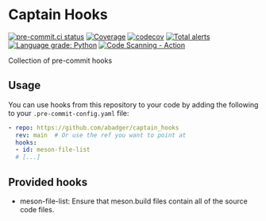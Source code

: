 # Captain Hooks

[![pre-commit.ci status](https://results.pre-commit.ci/badge/github/abadger/captain_hooks/main.svg)](https://results.pre-commit.ci/latest/github/abadger/captain_hooks/main)
[![Coverage](https://github.com/abadger/captain_hooks/actions/workflows/coverage.yml/badge.svg)](https://github.com/abadger/captain_hooks/actions/workflows/coverage.yml)
[![codecov](https://codecov.io/gh/abadger/captain_hooks/branch/main/graph/badge.svg?token=GD9HJBEQSM)](https://codecov.io/gh/abadger/captain_hooks)
[![Total alerts](https://img.shields.io/lgtm/alerts/g/abadger/captain_hooks.svg?logo=lgtm&logoWidth=18)](https://lgtm.com/projects/g/abadger/captain_hooks/alerts/)
[![Language grade: Python](https://img.shields.io/lgtm/grade/python/g/abadger/captain_hooks.svg?logo=lgtm&logoWidth=18)](https://lgtm.com/projects/g/abadger/captain_hooks/context:python)
[![Code Scanning - Action](https://github.com/abadger/captain_hooks/actions/workflows/codeql.yml/badge.svg)](https://github.com/abadger/captain_hooks/actions/workflows/codeql.yml)

Collection of pre-commit hooks

<!-- TOC -->

## Usage

You can use hooks from this repository to your code by adding the following to
your `.pre-commit-config.yaml` file:

``` yaml
- repo: https://github.com/abadger/captain_hooks
  rev: main  # Or use the ref you want to point at
  hooks:
  - id: meson-file-list
  # [...]
```

## Provided hooks

- meson-file-list: Ensure that meson.build files contain all of the source code files.
